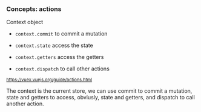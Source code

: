 ### Concepts: actions

Context object

- `context.commit` to commit a mutation

- `context.state` access the state

- `context.getters` access the getters

- `context.dispatch` to call other actions

<small>https://vuex.vuejs.org/guide/actions.html</small>

<aside class="notes">
The context is the current store, we can use commit to commit a mutation,
state and getters to access, obviusly, state and getters,
and dispatch to call another action.
</aside>

